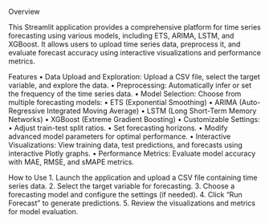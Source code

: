 Overview

This Streamlit application provides a comprehensive platform for time series forecasting using various models, including ETS, ARIMA, LSTM, and XGBoost. It allows users to upload time series data, preprocess it, and evaluate forecast accuracy using interactive visualizations and performance metrics.

Features
	•	Data Upload and Exploration: Upload a CSV file, select the target variable, and explore the data.
	•	Preprocessing: Automatically infer or set the frequency of the time series data.
	•	Model Selection: Choose from multiple forecasting models:
	•	ETS (Exponential Smoothing)
	•	ARIMA (Auto-Regressive Integrated Moving Average)
	•	LSTM (Long Short-Term Memory Networks)
	•	XGBoost (Extreme Gradient Boosting)
	•	Customizable Settings:
	•	Adjust train-test split ratios.
	•	Set forecasting horizons.
	•	Modify advanced model parameters for optimal performance.
	•	Interactive Visualizations: View training data, test predictions, and forecasts using interactive Plotly graphs.
	•	Performance Metrics: Evaluate model accuracy with MAE, RMSE, and sMAPE metrics.

 How to Use
	1.	Launch the application and upload a CSV file containing time series data.
	2.	Select the target variable for forecasting.
	3.	Choose a forecasting model and configure the settings (if needed).
	4.	Click “Run Forecast” to generate predictions.
	5.	Review the visualizations and metrics for model evaluation.
